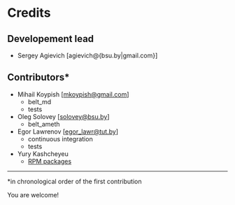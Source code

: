 Credits
=======

Developement lead
-----------------

- Sergey Agievich [agievich@{bsu.by|gmail.com}] 

Contributors*
------------

- Mihail Koypish [mkoypish@gmail.com] 
  - belt_md
  - tests
- Oleg Solovey [solovey@bsu.by] 
  - belt_ameth
- Egor Lawrenov [egor_lawr@tut.by]
  - continuous integration
  - tests
- Yury Kashcheyeu
  - [RPM packages](https://copr.fedorainfracloud.org/coprs/kashcheyeu/bee2evp/)

---
*in chronological order of the first contribution

You are welcome!

